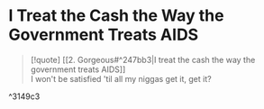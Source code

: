 # I Treat the Cash the Way the Government Treats AIDS

> [!quote]
[[2. Gorgeous#^247bb3|I treat the cash the way the government treats AIDS]]  
I won't be satisfied 'til all my niggas get it, get it?

^3149c3


